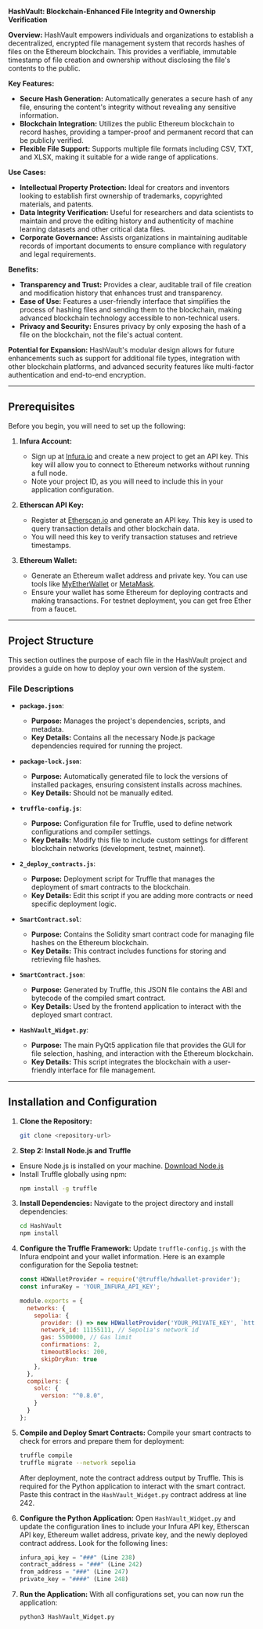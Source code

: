 **HashVault: Blockchain-Enhanced File Integrity and Ownership Verification**

**Overview:**
HashVault empowers individuals and organizations to establish a decentralized, encrypted file management system that records hashes of files on the Ethereum blockchain. This provides a verifiable, immutable timestamp of file creation and ownership without disclosing the file's contents to the public.

**Key Features:**
- **Secure Hash Generation:** Automatically generates a secure hash of any file, ensuring the content's integrity without revealing any sensitive information.
- **Blockchain Integration:** Utilizes the public Ethereum blockchain to record hashes, providing a tamper-proof and permanent record that can be publicly verified.
- **Flexible File Support:** Supports multiple file formats including CSV, TXT, and XLSX, making it suitable for a wide range of applications.

**Use Cases:**
- **Intellectual Property Protection:** Ideal for creators and inventors looking to establish first ownership of trademarks, copyrighted materials, and patents.
- **Data Integrity Verification:** Useful for researchers and data scientists to maintain and prove the editing history and authenticity of machine learning datasets and other critical data files.
- **Corporate Governance:** Assists organizations in maintaining auditable records of important documents to ensure compliance with regulatory and legal requirements.

**Benefits:**
- **Transparency and Trust:** Provides a clear, auditable trail of file creation and modification history that enhances trust and transparency.
- **Ease of Use:** Features a user-friendly interface that simplifies the process of hashing files and sending them to the blockchain, making advanced blockchain technology accessible to non-technical users.
- **Privacy and Security:** Ensures privacy by only exposing the hash of a file on the blockchain, not the file's actual content.

**Potential for Expansion:**
HashVault's modular design allows for future enhancements such as support for additional file types, integration with other blockchain platforms, and advanced security features like multi-factor authentication and end-to-end encryption.

---

## Prerequisites
Before you begin, you will need to set up the following:

1. **Infura Account:**
   - Sign up at [Infura.io](https://infura.io/) and create a new project to get an API key. This key will allow you to connect to Ethereum networks without running a full node.
   - Note your project ID, as you will need to include this in your application configuration.

2. **Etherscan API Key:**
   - Register at [Etherscan.io](https://etherscan.io/) and generate an API key. This key is used to query transaction details and other blockchain data.
   - You will need this key to verify transaction statuses and retrieve timestamps.

3. **Ethereum Wallet:**
   - Generate an Ethereum wallet address and private key. You can use tools like [MyEtherWallet](https://www.myetherwallet.com/) or [MetaMask](https://metamask.io/).
   - Ensure your wallet has some Ethereum for deploying contracts and making transactions. For testnet deployment, you can get free Ether from a faucet.

---

## Project Structure

This section outlines the purpose of each file in the HashVault project and provides a guide on how to deploy your own version of the system.

### File Descriptions

- **`package.json`**:
  - **Purpose:** Manages the project's dependencies, scripts, and metadata.
  - **Key Details:** Contains all the necessary Node.js package dependencies required for running the project.

- **`package-lock.json`**:
  - **Purpose:** Automatically generated file to lock the versions of installed packages, ensuring consistent installs across machines.
  - **Key Details:** Should not be manually edited.

- **`truffle-config.js`**:
  - **Purpose:** Configuration file for Truffle, used to define network configurations and compiler settings.
  - **Key Details:** Modify this file to include custom settings for different blockchain networks (development, testnet, mainnet).

- **`2_deploy_contracts.js`**:
  - **Purpose:** Deployment script for Truffle that manages the deployment of smart contracts to the blockchain.
  - **Key Details:** Edit this script if you are adding more contracts or need specific deployment logic.

- **`SmartContract.sol`**:
  - **Purpose:** Contains the Solidity smart contract code for managing file hashes on the Ethereum blockchain.
  - **Key Details:** This contract includes functions for storing and retrieving file hashes.

- **`SmartContract.json`**:
  - **Purpose:** Generated by Truffle, this JSON file contains the ABI and bytecode of the compiled smart contract.
  - **Key Details:** Used by the frontend application to interact with the deployed smart contract.

- **`HashVault_Widget.py`**:
  - **Purpose:** The main PyQt5 application file that provides the GUI for file selection, hashing, and interaction with the Ethereum blockchain.
  - **Key Details:** This script integrates the blockchain with a user-friendly interface for file management.

---


## Installation and Configuration

1. **Clone the Repository:**
   ```bash
   git clone <repository-url>
   ```
2.    **Step 2: Install Node.js and Truffle**
- Ensure Node.js is installed on your machine. [Download Node.js](https://nodejs.org/)
- Install Truffle globally using npm:
  ```bash
  npm install -g truffle
  ```

3. **Install Dependencies:**
   Navigate to the project directory and install dependencies:
   ```bash
   cd HashVault
   npm install
   ```

4. **Configure the Truffle Framework:**
   Update `truffle-config.js` with the Infura endpoint and your wallet information. Here is an example configuration for the Sepolia testnet:
   ```javascript
   const HDWalletProvider = require('@truffle/hdwallet-provider');
   const infuraKey = 'YOUR_INFURA_API_KEY';

   module.exports = {
     networks: {
       sepolia: {
         provider: () => new HDWalletProvider('YOUR_PRIVATE_KEY', `https://sepolia.infura.io/v3/${infuraKey}`),
         network_id: 11155111, // Sepolia's network id
         gas: 5500000, // Gas limit
         confirmations: 2,
         timeoutBlocks: 200,
         skipDryRun: true
       },
     },
     compilers: {
       solc: {
         version: "^0.8.0",
       }
     }
   };
   ```

5. **Compile and Deploy Smart Contracts:**
   Compile your smart contracts to check for errors and prepare them for deployment:
   ```bash
   truffle compile
   truffle migrate --network sepolia
   ```
   After deployment, note the contract address output by Truffle. This is required for the Python application to interact with the smart contract. Paste this contract in the `HashVault_Widget.py` contract address at line 242.

6. **Configure the Python Application:**
   Open `HashVault_Widget.py` and update the configuration lines to include your Infura API key, Etherscan API key, Ethereum wallet address, private key, and the newly deployed contract address. Look for the following lines:
   ```python
   infura_api_key = "###" (Line 238)
   contract_address = "###" (Line 242)
   from_address = "###" (Line 247)
   private_key = "####" (Line 248)
   ```

7. **Run the Application:**
   With all configurations set, you can now run the application:
   ```bash
   python3 HashVault_Widget.py
   ```

